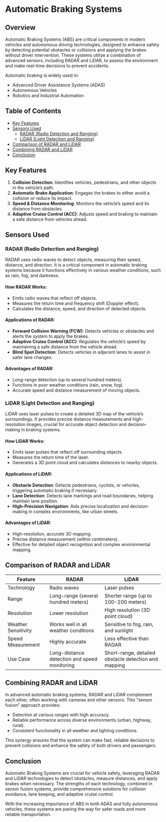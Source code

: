 # Automatic Braking Systems

## Overview
Automatic Braking Systems (ABS) are critical components in modern vehicles and autonomous driving technologies, designed to enhance safety by detecting potential obstacles or collisions and applying the brakes without driver intervention. These systems utilize a combination of advanced sensors, including RADAR and LiDAR, to assess the environment and make real-time decisions to prevent accidents.

Automatic braking is widely used in:
- Advanced Driver Assistance Systems (ADAS)
- Autonomous Vehicles
- Robotics and Industrial Automation

## Table of Contents
- [Key Features](#key-features)
- [Sensors Used](#sensors-used)
  - [RADAR (Radio Detection and Ranging)](#radar-radio-detection-and-ranging)
  - [LiDAR (Light Detection and Ranging)](#lidar-light-detection-and-ranging)
- [Comparison of RADAR and LiDAR](#comparison-of-radar-and-lidar)
- [Combining RADAR and LiDAR](#combining-radar-and-lidar)
- [Conclusion](#conclusion)

## Key Features
1. **Collision Detection**: Identifies vehicles, pedestrians, and other objects in the vehicle’s path.
2. **Automatic Brake Application**: Engages the brakes to either avoid a collision or reduce its impact.
3. **Speed & Distance Monitoring**: Monitors the vehicle’s speed and its distance from obstacles.
4. **Adaptive Cruise Control (ACC)**: Adjusts speed and braking to maintain a safe distance from vehicles ahead.

## Sensors Used
### RADAR (Radio Detection and Ranging)
RADAR uses radio waves to detect objects, measuring their speed, distance, and direction. It is a critical component in automatic braking systems because it functions effectively in various weather conditions, such as rain, fog, and darkness.

#### How RADAR Works:
- Emits radio waves that reflect off objects.
- Measures the return time and frequency shift (Doppler effect).
- Calculates the distance, speed, and direction of detected objects.

#### Applications of RADAR:
- **Forward Collision Warning (FCW)**: Detects vehicles or obstacles and alerts the system to apply the brakes.
- **Adaptive Cruise Control (ACC)**: Regulates the vehicle’s speed by maintaining a safe distance from the vehicle ahead.
- **Blind Spot Detection**: Detects vehicles in adjacent lanes to assist in safer lane changes.

#### Advantages of RADAR:
- Long-range detection (up to several hundred meters).
- Functions in poor weather conditions (rain, snow, fog).
- Accurate speed and distance measurement of moving objects.

### LiDAR (Light Detection and Ranging)
LiDAR uses laser pulses to create a detailed 3D map of the vehicle’s surroundings. It provides precise distance measurements and high-resolution images, crucial for accurate object detection and decision-making in braking systems.

#### How LiDAR Works:
- Emits laser pulses that reflect off surrounding objects.
- Measures the return time of the laser.
- Generates a 3D point cloud and calculates distances to nearby objects.

#### Applications of LiDAR:
- **Obstacle Detection**: Detects pedestrians, cyclists, or vehicles, triggering automatic braking if necessary.
- **Lane Detection**: Detects lane markings and road boundaries, helping maintain lane position.
- **High-Precision Navigation**: Aids precise localization and decision-making in complex environments, like urban streets.

#### Advantages of LiDAR:
- High-resolution, accurate 3D mapping.
- Precise distance measurement (within centimeters).
- Effective for detailed object recognition and complex environmental mapping.

## Comparison of RADAR and LiDAR
| Feature               | RADAR                    | LiDAR                         |
|-----------------------|--------------------------|-------------------------------|
| Technology            | Radio waves               | Laser pulses                  |
| Range                 | Long-range (several hundred meters) | Shorter range (up to 100-200 meters) |
| Resolution            | Lower resolution          | High resolution (3D point cloud) |
| Weather Sensitivity    | Works well in all weather conditions | Sensitive to fog, rain, and sunlight |
| Speed Measurement      | Highly accurate           | Less effective than RADAR      |
| Use Case              | Long-distance detection and speed monitoring | Short-range, detailed obstacle detection and mapping |

## Combining RADAR and LiDAR
In advanced automatic braking systems, RADAR and LiDAR complement each other, often working with cameras and other sensors. This "sensor fusion" approach provides:
- Detection at various ranges with high accuracy.
- Reliable performance across diverse environments (urban, highway, rural).
- Consistent functionality in all weather and lighting conditions.

This synergy ensures that the system can make fast, reliable decisions to prevent collisions and enhance the safety of both drivers and passengers.

## Conclusion
Automatic Braking Systems are crucial for vehicle safety, leveraging RADAR and LiDAR technologies to detect obstacles, measure distances, and apply brakes when necessary. The strengths of each technology, combined in sensor fusion systems, provide comprehensive solutions for collision avoidance, lane keeping, and adaptive cruise control.

With the increasing importance of ABS in both ADAS and fully autonomous vehicles, these systems are paving the way for safer roads and more reliable transportation.
